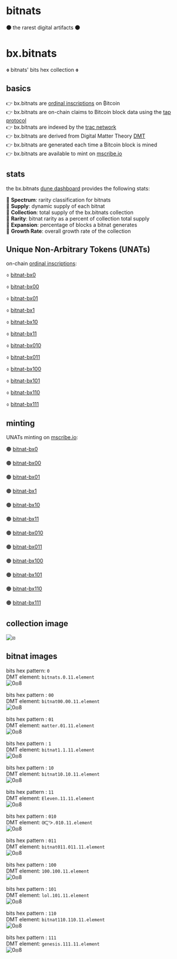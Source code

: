 # bitnats

**🟠** the rarest digital artifacts **🟠**

# bx.bitnats

**⌽** bitnats' bits hex collection **⌽**

## basics

👉 bx.bitnats are [ordinal inscriptions](https://docs.ordinals.com/) on ₿itcoin  
👉 bx.bitnats are on-chain claims to Bitcoin block data using the [tap protocol](https://github.com/Trac-Systems/tap-protocol-specs)  
👉 bx.bitnats are indexed by the [trac network](https://trac.network)  
👉 bx.bitnats are derived from Digital Matter Theory [DMT](https://digital-matter-theory.gitbook.io/digital-matter-theory)  
👉 bx.bitnats are generated each time a Bitcoin block is mined  
👉 bx.bitnats are available to mint on [mscribe.io](https://mscribe.io/nats?t=latest)  

## stats

the bx.bitnats [dune dashboard](https://dune.com/bitgnat/bx-bitnats) provides the following stats:  

📙 **Spectrum**: rarity classification for bitnats  
📙 **Supply**: dynamic supply of each bitnat  
📙 **Collection**: total supply of the bx.bitnats collection  
📙 **Rarity**: bitnat rarity as a percent of collection total supply  
📙 **Expansion**: percentage of blocks a bitnat generates  
📙 **Growth Rate**: overall growth rate of the collection  

## Unique Non-Arbitrary Tokens (UNATs)

on-chain [ordinal inscriptions](https://ordinals.com):

⌽ [bitnat-bx0](https://ordinals.com/inscription/8962d02cd3e827e68b1438d004e15bdc57720cc2cd8a2f2414bbfc5bdbbf9c23i0)  

⌽ [bitnat-bx00](https://ordinals.com/inscription/8962d02cd3e827e68b1438d004e15bdc57720cc2cd8a2f2414bbfc5bdbbf9c23i1)  

⌽ [bitnat-bx01](https://ordinals.com/inscription/8962d02cd3e827e68b1438d004e15bdc57720cc2cd8a2f2414bbfc5bdbbf9c23i3)  

⌽ [bitnat-bx1](https://ordinals.com/inscription/8962d02cd3e827e68b1438d004e15bdc57720cc2cd8a2f2414bbfc5bdbbf9c23i2)  

⌽ [bitnat-bx10](https://ordinals.com/inscription/8962d02cd3e827e68b1438d004e15bdc57720cc2cd8a2f2414bbfc5bdbbf9c23i4)  

⌽ [bitnat-bx11](https://ordinals.com/inscription/8962d02cd3e827e68b1438d004e15bdc57720cc2cd8a2f2414bbfc5bdbbf9c23i6)  

⌽ [bitnat-bx010](https://ordinals.com/inscription/8962d02cd3e827e68b1438d004e15bdc57720cc2cd8a2f2414bbfc5bdbbf9c23i5)  

⌽ [bitnat-bx011](https://ordinals.com/inscription/8962d02cd3e827e68b1438d004e15bdc57720cc2cd8a2f2414bbfc5bdbbf9c23i7)  

⌽ [bitnat-bx100](https://ordinals.com/inscription/8962d02cd3e827e68b1438d004e15bdc57720cc2cd8a2f2414bbfc5bdbbf9c23i8)  

⌽ [bitnat-bx101](https://ordinals.com/inscription/8962d02cd3e827e68b1438d004e15bdc57720cc2cd8a2f2414bbfc5bdbbf9c23i9)  

⌽ [bitnat-bx110](https://ordinals.com/inscription/8962d02cd3e827e68b1438d004e15bdc57720cc2cd8a2f2414bbfc5bdbbf9c23i10)  

⌽ [bitnat-bx111](https://ordinals.com/inscription/8962d02cd3e827e68b1438d004e15bdc57720cc2cd8a2f2414bbfc5bdbbf9c23i11)  

## minting

UNATs minting on [mscribe.io](https://mscribe.io/nats?t=latest):

🟠 [bitnat-bx0](https://mscribe.io/nats/dmt-bitnat-bx0-)  

🟠 [bitnat-bx00](https://mscribe.io/nats/dmt-bitnat-bx00)  

🟠 [bitnat-bx01](https://mscribe.io/nats/dmt-bitnat-bx01)  

🟠 [bitnat-bx1](https://mscribe.io/nats/dmt-bitnat-bx1)  

🟠 [bitnat-bx10](https://mscribe.io/nats/dmt-bitnat-bx10)  

🟠 [bitnat-bx11](https://mscribe.io/nats/dmt-bitnat-bx11)  

🟠 [bitnat-bx010](https://mscribe.io/nats/dmt-bitnat-bx010)  

🟠 [bitnat-bx011](https://mscribe.io/nats/dmt-bitnat-bx011)  

🟠 [bitnat-bx100](https://mscribe.io/nats/dmt-bitnat-bx100)  

🟠 [bitnat-bx101](https://mscribe.io/nats/dmt-bitnat-bx101)  

🟠 [bitnat-bx110](https://mscribe.io/nats/dmt-bitnat-b110)  

🟠 [bitnat-bx111](https://mscribe.io/nats/dmt-bitnat-bx111)  

## collection image

![⦻](images/bx.svg)

## bitnat images

bits hex pattern: `0`  
DMT element: `bitnats.0.11.element`  
![0⦻8](images/bx0.svg)

bits hex pattern : `00`  
DMT element: `bitnat00.00.11.element`  
![0⦻8](images/bx00.svg)

bits hex pattern : `01`  
DMT element: `matter.01.11.element`  
![0⦻8](images/bx01.svg)

bits hex pattern : `1`  
DMT element: `bitnat1.1.11.element`  
![0⦻8](images/bx1.svg)

bits hex pattern : `10`  
DMT element: `bitnat10.10.11.element`  
![0⦻8](images/bx10.svg)

bits hex pattern : `11`  
DMT element: `Eleven.11.11.element`  
![0⦻8](images/bx11.svg)

bits hex pattern : `010`  
DMT element: `ᘛ⁐̤ᕐᐷ.010.11.element`  
![0⦻8](images/bx010.svg)

bits hex pattern : `011`  
DMT element: `bitnat011.011.11.element`  
![0⦻8](images/bx011.svg)

bits hex pattern : `100`  
DMT element: `100.100.11.element`  
![0⦻8](images/bx100.svg)

bits hex pattern : `101`  
DMT element: `lol.101.11.element`  
![0⦻8](images/bx101.svg)

bits hex pattern : `110`  
DMT element: `bitnat110.110.11.element`  
![0⦻8](images/bx110.svg)

bits hex pattern : `111`  
DMT element: `genesis.111.11.element`  
![0⦻8](images/bx111.svg)

